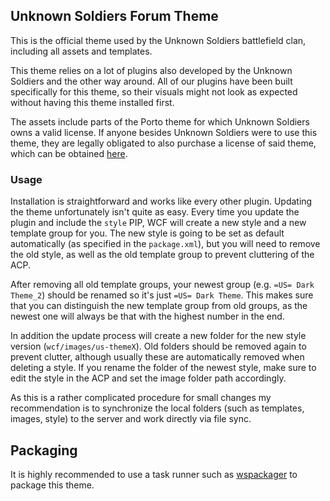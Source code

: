 ## Unknown Soldiers Forum Theme
This is the official theme used by the Unknown Soldiers battlefield clan, including all assets and templates.

This theme relies on a lot of plugins also developed by the Unknown Soldiers and the other way around. All of our plugins have been built specifically for this theme, so their visuals might not look as expected without having this theme installed first.

The assets include parts of the Porto theme for which Unknown Soldiers owns a valid license. If anyone besides Unknown Soldiers were to use this theme, they are legally obligated to also purchase a license of said theme, which can be obtained [here](https://themeforest.net/item/porto-responsive-html5-template/4106987).

### Usage
Installation is straightforward and works like every other plugin. Updating the theme unfortunately isn't quite as easy. Every time you update the plugin and include the `style` PIP, WCF will create a new style and a new template group for you. The new style is going to be set as default automatically (as specified in the `package.xml`), but you will need to remove the old style, as well as the old template group to prevent cluttering of the ACP. 

After removing all old template groups, your newest group (e.g. `=US= Dark Theme_2`) should be renamed so it's just `=US= Dark Theme`. This makes sure that you can distinguish the new template group from old groups, as the newest one will always be that with the highest number in the end.

In addition the update process will create a new folder for the new style version (`wcf/images/us-themeX`). Old folders should be removed again to prevent clutter, although usually these are automatically removed when deleting a style. If you rename the folder of the newest style, make sure to edit the style in the ACP and set the image folder path accordingly.

As this is a rather complicated procedure for small changes my recommendation is to synchronize the local folders (such as templates, images, style) to the server and work directly via file sync.

## Packaging
It is highly recommended to use a task runner such as [wspackager](https://github.com/padarom/wspackager) to package this theme.